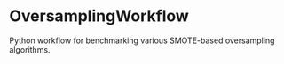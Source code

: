 # OversamplingWorkflow
Python workflow for benchmarking various SMOTE-based oversampling algorithms.
